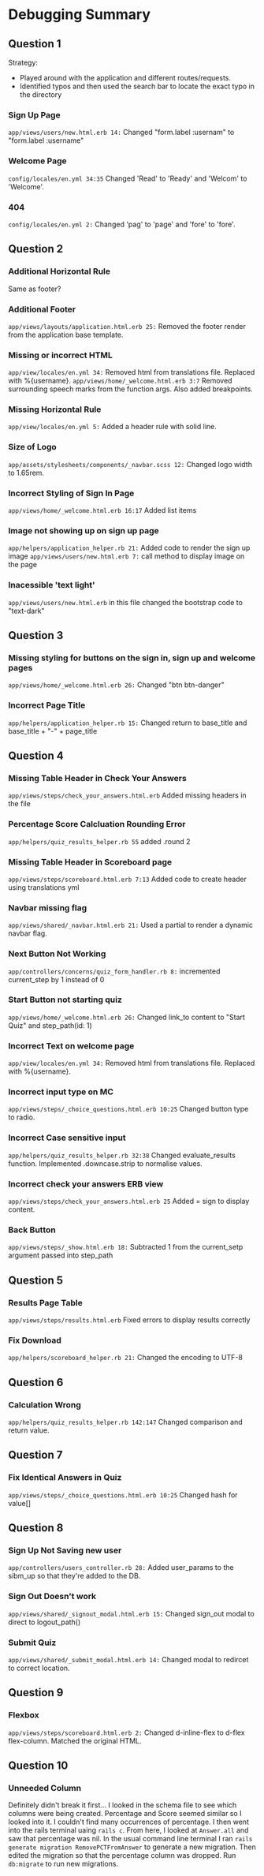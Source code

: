 # Debugging Summary
## Question 1
Strategy:
- Played around with the application and different routes/requests.
- Identified typos and then used the search bar to locate the exact typo in the directory

### Sign Up Page
`app/views/users/new.html.erb 14:` Changed "form.label :usernam" to "form.label :username"
### Welcome Page
`config/locales/en.yml 34:35` Changed 'Read' to 'Ready' and 'Welcom' to 'Welcome'.
### 404
`config/locales/en.yml 2:` Changed 'pag' to 'page' and 'fore' to 'fore'.


## Question 2
### Additional Horizontal Rule
Same as footer?
### Additional Footer
`app/views/layouts/application.html.erb 25:` Removed the footer render from the application base template.

### Missing or incorrect HTML
`app/view/locales/en.yml 34:` Removed html from translations file. 
Replaced with %{username}.
`app/views/home/_welcome.html.erb 3:7` Removed surrounding speech marks from the function args. Also added breakpoints.

### Missing Horizontal Rule
`app/view/locales/en.yml 5:` Added a header rule with solid line.

### Size of Logo
`app/assets/stylesheets/components/_navbar.scss 12:` Changed logo width to 1.65rem.

### Incorrect Styling of Sign In Page
`app/views/home/_welcome.html.erb 16:17` Added list items

### Image not showing up on sign up page
`app/helpers/application_helper.rb 21:` Added code to render the sign up image 
`app/views/users/new.html.erb 7:` call method to display image on the page

### Inacessible 'text light'
`app/views/users/new.html.erb` in this file changed the bootstrap code to "text-dark" 


## Question 3
### Missing styling for buttons on the sign in, sign up and welcome pages
`app/views/home/_welcome.html.erb 26:` Changed "btn btn-danger"

### Incorrect Page Title
`app/helpers/application_helper.rb 15:` Changed return to base_title and base_title + "-" + page_title


## Question 4
### Missing Table Header in Check Your Answers
`app/views/steps/check_your_answers.html.erb` Added missing headers in the file

### Percentage Score Calcluation Rounding Error
`app/helpers/quiz_results_helper.rb 55` added .round 2

### Missing Table Header in Scoreboard page
`app/views/steps/scoreboard.html.erb 7:13` Added code to create header using translations yml

### Navbar missing flag
`app/views/shared/_navbar.html.erb 21:` Used a partial to render a dynamic navbar flag.

### Next Button Not Working
`app/controllers/concerns/quiz_form_handler.rb 8:` incremented current_step by 1 instead of 0

### Start Button not starting quiz
`app/views/home/_welcome.html.erb 26:` Changed link_to content to "Start Quiz" and step_path(id: 1)

### Incorrect Text on welcome page
`app/view/locales/en.yml 34:` Removed html from translations file. Replaced with %{username}.

### Incorrect input type on MC
`app/views/steps/_choice_questions.html.erb 10:25` Changed button type to radio.

### Incorrect Case sensitive input
`app/helpers/quiz_results_helper.rb 32:38` Changed evaluate_results function. Implemented .downcase.strip to normalise values.

### Incorrect check your answers ERB view
`app/views/steps/check_your_answers.html.erb 25` Added = sign to display content.

### Back Button
`app/views/steps/_show.html.erb 18:` Subtracted 1 from the current_setp argument passed into step_path


## Question 5
###  Results Page Table
`app/views/steps/results.html.erb` Fixed errors to display results correctly

### Fix Download
`app/helpers/scoreboard_helper.rb 21:` Changed the encoding to UTF-8 

## Question 6
### Calculation Wrong
`app/helpers/quiz_results_helper.rb 142:147` Changed comparison and return value.

## Question 7
### Fix Identical Answers in Quiz
`app/views/steps/_choice_questions.html.erb 10:25` Changed hash for value[]

## Question 8
### Sign Up Not Saving new user
`app/controllers/users_controller.rb 28:` Added user_params to the sibm_up so that they're added to the DB.

### Sign Out Doesn't work
`app/views/shared/_signout_modal.html.erb 15:` Changed sign_out modal to direct to logout_path()

### Submit Quiz
`app/views/shared/_submit_modal.html.erb 14:` Changed modal to redircet to correct location.

## Question 9
### Flexbox
`app/views/steps/scoreboard.html.erb 2:` Changed d-inline-flex to d-flex flex-column. Matched the original HTML.

## Question 10
### Unneeded Column
Definitely didn't break it first...
I looked in the schema file to see which columns were being created. Percentage and Score seemed similar so I looked into it.
I couldn't find many occurrences of percentage.
I then went into the rails terminal uaing `rails c`.
From here, I looked at `Answer.all` and saw that percentage was nil.
In the usual command line terminal I ran `rails generate migration RemovePCTFromAnswer` to generate a new migration.
Then edited the migration so that the percentage column was dropped.
Run `db:migrate` to run new migrations.
